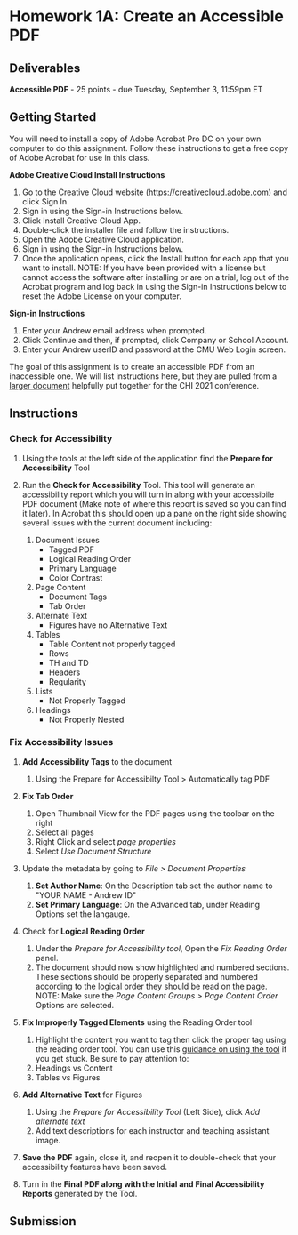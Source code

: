 # Homework 1A: Create an Accessible PDF

## Deliverables

**Accessible PDF** - 25 points - due Tuesday, September 3, 11:59pm ET

## Getting Started

You will need to install a copy of Adobe Acrobat Pro DC on your own computer to do this assignment. Follow these instructions to get a free copy of Adobe Acrobat for use in this class.

**Adobe Creative Cloud Install Instructions**

1. Go to the Creative Cloud website (https://creativecloud.adobe.com) and click Sign In.
1. Sign in using the Sign-in Instructions below.
1. Click Install Creative Cloud App.
1. Double-click the installer file and follow the instructions.
1. Open the Adobe Creative Cloud application.
1. Sign in using the Sign-in Instructions below.
1. Once the application opens, click the Install button for each app that you want to install.
NOTE: If you have been provided with a license but cannot access the software after installing or are on a trial, log out of the Acrobat program and log back in using the Sign-in Instructions below to reset the Adobe License on your computer.

**Sign-in Instructions**

1. Enter your Andrew email address when prompted.
1. Click Continue and then, if prompted, click Company or School Account.
1. Enter your Andrew userID and password at the CMU Web Login screen.

The goal of this assignment is to create an accessible PDF from an inaccessible one. We will list instructions here, but they are pulled from a [larger document](https://chi2021.acm.org/for-authors/presenting/papers/guide-to-an-accessible-submission) helpfully put together for the CHI 2021 conference.

## Instructions

### Check for Accessibility

1. Using the tools at the left side of the application find the **Prepare for Accessibility** Tool

1. Run the **Check for Accessibility** Tool. This tool will generate an accessibility report which you will turn in along with your accessibile PDF document (Make note of where this report is saved so you can find it later). In Acrobat this should open up a pane on the right side showing several issues with the current document including:
	1. Document Issues
		- Tagged PDF
		- Logical Reading Order
		- Primary Language
		- Color Contrast
	1. Page Content
		- Document Tags
		- Tab Order
	1. Alternate Text
		- Figures have no Alternative Text
	1. Tables
		- Table Content not properly tagged
		- Rows
		- TH and TD
		- Headers
		- Regularity
	1. Lists
		- Not Properly Tagged
	1. Headings
		- Not Properly Nested

### Fix Accessibility Issues
	
1. **Add Accessibility Tags** to the document
	1. Using the Prepare for Accessibilty Tool > Automatically tag PDF

1. **Fix Tab Order**
	1. Open Thumbnail View for the PDF pages using the toolbar on the right
	1. Select all pages
	1. Right Click and select *page properties*
	1. Select *Use Document Structure*

1. Update the metadata by going to *File > Document Properties*
	1. **Set Author Name**: 
		On the Description tab set the author name to "YOUR NAME - Andrew ID"
	1. **Set Primary Language**: 
		On the Advanced tab, under Reading Options set the langauge.

1. Check for **Logical Reading Order**
	1. Under the *Prepare for Accessibility tool*, Open the *Fix Reading Order* panel.
	1. The document should now show highlighted and numbered sections. These sections should be properly separated and numbered according to the logical order they should be read on the page.
		NOTE: Make sure the *Page Content Groups > Page Content Order* Options are selected.

1. **Fix Improperly Tagged Elements** using the Reading Order tool
	1. Highlight the content you want to tag then click the proper tag using the reading order tool. You can use this [guidance on using the tool](https://helpx.adobe.com/acrobat/using/touch-reading-order-tool-pdfs.html) if you get stuck. Be sure to pay attention to:
	  1. Headings vs Content
	  1. Tables vs Figures

1. **Add Alternative Text** for Figures
	1. Using the *Prepare for Accessibility Tool* (Left Side), click *Add alternate text*
	1. Add text descriptions for each instructor and teaching assistant image.

1. **Save the PDF** again, close it, and reopen it to double-check that your accessibility features have been saved.
2. Turn in the **Final PDF along with the Initial and Final Accessibility Reports** generated by the Tool.



## Submission

